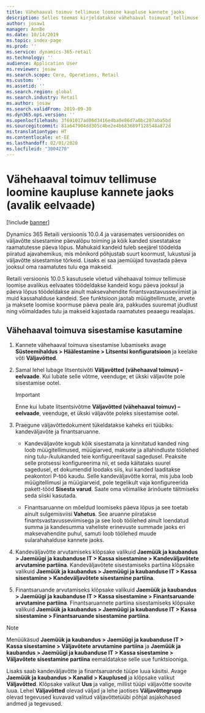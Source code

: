 ```yaml
---
title: Vähehaaval toimuv tellimuse loomine kaupluse kannete jaoks
description: Selles teemas kirjeldatakse vähehaaval toimuvat tellimuse loomist kaupluse kannete jaoks Microsoft Dynamics 365 Commerceis.
author: josaw1
manager: AnnBe
ms.date: 10/14/2019
ms.topic: index-page
ms.prod: ''
ms.service: dynamics-365-retail
ms.technology: ''
audience: Application User
ms.reviewer: josaw
ms.search.scope: Core, Operations, Retail
ms.custom: ''
ms.assetid: ''
ms.search.region: global
ms.search.industry: Retail
ms.author: josaw
ms.search.validFrom: 2019-09-30
ms.dyn365.ops.version: ''
ms.openlocfilehash: 3f691017ad06d3416e4ba0e86d7a0bc207aba5bd
ms.sourcegitcommit: 81a647904dd305c4be2e4b683689f128548a872d
ms.translationtype: HT
ms.contentlocale: et-EE
ms.lasthandoff: 02/01/2020
ms.locfileid: "3004270"
---
```

# <a name="trickle-feed-based-order-creation-for-retail-store-transactions-public-preview"></a>Vähehaaval toimuv tellimuse loomine kaupluse kannete jaoks (avalik eelvaade)

[!include [banner](includes/banner.md)]



Dynamics 365 Retaili versioonis 10.0.4 ja varasemates versioonides on väljavõtte sisestamine päevalõpu toiming ja kõik kanded sisestatakse raamatutesse päeva lõpus. Mahukaid kandeid tuleb seejärel töödelda piiratud ajavahemikus, mis mõnikord põhjustab suurt koormust, lukustusi ja väljavõtte sisestamise tõrkeid. Lisaks ei saa jaemüüjad tuvastada päeva jooksul oma raamatutes tulu ega makseid.

Retaili versioonis 10.0.5 kasutusele võetud vähehaaval toimuv tellimuse loomise avalikus eelvaates töödeldakse kandeid kogu päeva jooksul ja päeva lõpus töödeldakse ainult maksevahendite finantsvastavusseviimist ja muid kassahalduse kandeid. See funktsioon jaotab müügitellimuste, arvete ja maksete loomise koormuse päeva peale ära, pakkudes suuremat jõudlust ning võimaldades tulu ja makseid kajastada raamatutes peaaegu reaalajas. 


## <a name="how-to-use-trickle-feed-based-posting"></a>Vähehaaval toimuva sisestamise kasutamine
  
1. Kannete vähehaaval toimuva sisestamise lubamiseks avage **Süsteemihaldus > Häälestamine > Litsentsi konfiguratsioon** ja keelake võti **Väljavõtted**.

2. Samal lehel lubage litsentsivõti **Väljavõtted (vähehaaval toimuv) – eelvaade**. Kui lubate selle võtme, veenduge, et ükski väljavõte pole sisestamise ootel. 

    > [!Important]
    > Enne kui lubate litsentsivõtme **Väljavõtted (vähehaaval toimuv) – eelvaade**, veenduge, et ükski väljavõte poleks sisestamise ootel.

3. Praegune väljavõttedokument tükeldatakse kaheks eri tüübiks: kandeväljavõte ja finantsaruanne.

      - Kandeväljavõte kogub kõik sisestamata ja kinnitatud kanded ning loob müügitellimused, müügiarved, maksete ja allahindluste töölehed ning tulu-/kulukanded teie konfigureeritaval sagedusel. Peaksite selle protsessi konfigureerima nii, et seda käitataks suurel sagedusel, et dokumendid loodaks siis, kui kanded laaditakse peakontori P-töö kaudu. Selle kandeväljavõtte korral, mis juba loob müügitellimusi ja müügiarveid, pole tegelikult vaja konfigureerida pakett-tööd **Sisesta varud**. Saate oma võimalike ärinõuete täitmiseks seda siiski kasutada.  
      
     - Finantsaruanne on mõeldud loomiseks päeva lõpus ja see toetab ainult sulgemisviisi **Vahetus**. See aruanne piiratakse finantsvastavusseviimisega ja see loob töölehed ainult loendatud summa ja kandesumma vaheliste erinevuste summade jaoks eri maksevahendite puhul, samuti loob töölehed muude sularahahalduse kannete jaoks.   

4. Kandeväljavõtte arvutamiseks klõpsake valikuid **Jaemüük ja kaubandus > Jaemüügi ja kaubanduse IT > Kassa sisestamine > Kandeväljavõtete arvutamine partiina**. Kandeväljavõtete sisestamiseks partiina klõpsake valikuid **Jaemüük ja kaubandus > Jaemüügi ja kaubanduse IT > Kassa sisestamine > Kandeväljavõtete sisestamine partiina**.

5. Finantsaruande arvutamiseks klõpsake valikuid **Jaemüük ja kaubandus > Jaemüügi ja kaubanduse IT > Kassa sisestamine > Finantsaruande arvutamine partiina**. Finantsaruannete partiina sisestamiseks klõpsake valikuid **Jaemüük ja kaubandus > Jaemüügi ja kaubanduse IT > Kassa sisestamine > Finantsaruande sisestamine partiina**.

> [!NOTE]
> Menüükäsud **Jaemüük ja kaubandus > Jaemüügi ja kaubanduse IT > Kassa sisestamine > Väljavõtete arvutamine partiina** ja **Jaemüük ja kaubandus > Jaemüügi ja kaubanduse IT > Kassa sisestamine > Väljavõtete sisestamine partiina** eemaldatakse selle uue funktsiooniga.

Lisaks saab kandeväljavõtte ja finantsaruande tüüpe luua käsitsi. Avage **Jaemüük ja kaubandus > Kanalid > Kauplused** ja klõpsake valikut **Väljavõtted**. Klõpsake valikut **Uus** ja valige, millist tüüpi väljavõtte soovite luua. Lehel **Väljavõtted** olevad väljad ja lehe jaotises **Väljavõttegrupp** olevad tegevused kuvavad valitud väljavõttetüübi põhjal asjakohased andmed ja tegevused.
